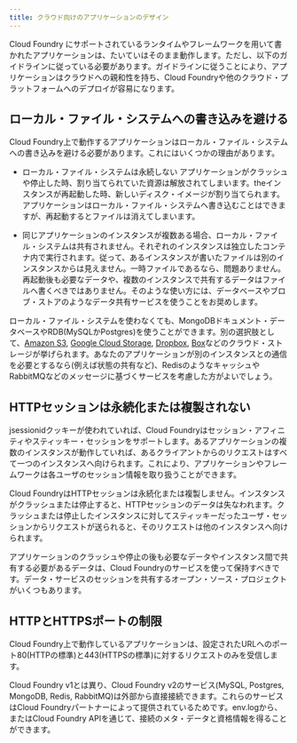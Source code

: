 ```yaml
---
title: クラウド向けのアプリケーションのデザイン
---
```


Cloud Foundry にサポートされているランタイムやフレームワークを用いて書かれたアプリケーションは、たいていはそのまま動作します。ただし、以下のガイドラインに従っている必要があります。ガイドラインに従うことにより、アプリケーションはクラウドへの親和性を持ち、Cloud
Foundryや他のクラウド・プラットフォームへのデプロイが容易になります。

## <a id="filesystem"></a>ローカル・ファイル・システムへの書き込みを避ける ##

Cloud Foundry上で動作するアプリケーションはローカル・ファイル・システムへの書き込みを避ける必要があります。これにはいくつかの理由があります。

* ローカル・ファイル・システムは永続しない
  アプリケーションがクラッシュや停止した時、割り当てられていた資源は解放されてしまいます。theインスタンスが再起動した時、新しいディスク・イメージが割り当てられます。アプリケーションはローカル・ファイル・システムへ書き込むことはできますが、再起動するとファイルは消えてしまいます。

* 同じアプリケーションのインスタンスが複数ある場合、ローカル・ファイル・システムは共有されません。それぞれのインスタンスは独立したコンテナ内で実行されます。従って、あるインスタンスが書いたファイルは別のインスタンスからは見えません。一時ファイルであるなら、問題ありません。再起動後も必要なデータや、複数のインスタンスで共有するデータはファイルへ書くべきではありません。そのような使い方には、データベースやブロブ・ストアのようなデータ共有サービスを使うことをお奨めします。

ローカル・ファイル・システムを使わなくても、MongoDBドキュメント・データベースやRDB(MySQLかPostgres)を使うことができます。別の選択肢として、[Amazon S3](http://aws.amazon.com/s3/), [Google Cloud Storage](https://cloud.google.com/products/cloud-storage), [Dropbox](https://www.dropbox.com/developers), [Box](http://developers.box.com/)などのクラウド・ストレージが挙げられます。あなたのアプリケーションが別のインスタンスとの通信を必要とするなら(例えば状態の共有など)、RedisのようなキャッシュやRabbitMQなどのメッセージに基づくサービスを考慮した方がよいでしょう。

## <a id="sessions"></a>HTTPセッションは永続化または複製されない ##

jsessionidクッキーが使われていれば、Cloud
Foundryはセッション・アフィニティやスティッキー・セッションをサポートします。あるアプリケーションの複数のインスタンスが動作していれば、あるクライアントからのリクエストはすべて一つのインスタンスへ向けられます。これにより、アプリケーションやフレームワークは各ユーザのセッション情報を取り扱うことができます。

Cloud FoundryはHTTPセッションは永続化または複製しません。インスタンスがクラッシュまたは停止すると、HTTPセッションのデータは失なわれます。クラッシュまたは停止したインスタンスに対してスティッキーだったユーザ・セッションからリクエストが送られると、そのリクエストは他のインスタンスへ向けられます。

アプリケーションのクラッシュや停止の後も必要なデータやインスタンス間で共有する必要があるデータは、Cloud Foundryのサービスを使って保持すべきです。データ・サービスのセッションを共有するオープン・ソース・プロジェクトがいくつもあります。

## <a id="ports"></a> HTTPとHTTPSポートの制限 ##

Cloud Foundry上で動作しているアプリケーションは、設定されたURLへのポート80(HTTPの標準)と443(HTTPSの標準)に対するリクエストのみを受信します。

Cloud Foundry v1とは異り、Cloud Foundry v2のサービス(MySQL, Postgres, MongoDB, Redis, RabbitMQ)は外部から直接接続できます。これらのサービスはCloud Foundryパートナーによって提供されているためです。env.logから、またはCloud Foundry APIを通じて、接続のメタ・データと資格情報を得ることができます。
